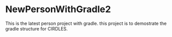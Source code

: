 # NewPersonWithGradle2

This is the latest person project with gradle. this project is to demostrate the gradle structure for CIRDLES. 
